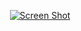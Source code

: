 <p align="center">
	<a href="https://github.com/smartstore/Smartstore">
		<img src="assets/Screenshot 2022-11-04 193642.jpg" alt="Screen Shot">
	</a>
</p>
